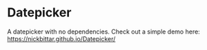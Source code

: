 # Datepicker
A datepicker with no dependencies.
Check out a simple demo here: https://nickbittar.github.io/Datepicker/